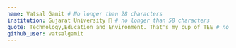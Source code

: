 ```yaml
---
name: Vatsal Gamit # No longer than 28 characters
institution: Gujarat University 🚩 # no longer than 58 characters
quote: Technology,Education and Environment. That's my cup of TEE # no longer than 100 characters, avoid using quotes(") to guarantee the format remains the same.
github_user: vatsalgamit
---
```

